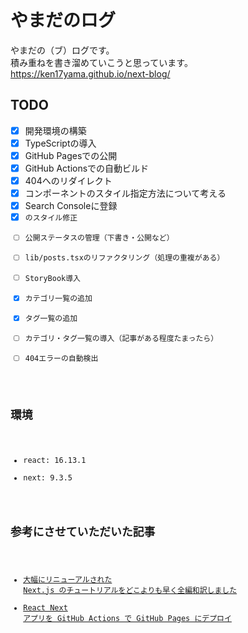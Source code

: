 # やまだのログ
やまだの（ブ）ログです。<br>
積み重ねを書き溜めていこうと思っています。<br>
https://ken17yama.github.io/next-blog/

## TODO
- [x] 開発環境の構築
- [x] TypeScriptの導入
- [x] GitHub Pagesでの公開
- [x] GitHub Actionsでの自動ビルド
- [x] 404へのリダイレクト
- [x] コンポーネントのスタイル指定方法について考える
- [x] Search Consoleに登録
- [x] <code>のスタイル修正
- [ ] 公開ステータスの管理（下書き・公開など）
- [ ] lib/posts.tsxのリファクタリング（処理の重複がある）
- [ ] StoryBook導入
- [x] カテゴリ一覧の追加
- [x] タグ一覧の追加
- [ ] カテゴリ・タグ一覧の導入（記事がある程度たまったら）
- [ ] 404エラーの自動検出

## 環境
- react: 16.13.1
- next: 9.3.5

## 参考にさせていただいた記事
- [大幅にリニューアルされた Next.js のチュートリアルをどこよりも早く全編和訳しました](https://qiita.com/thesugar/items/01896c1faa8241e6b1bc)
- [React Next アプリを GitHub Actions で GitHub Pages にデプロイ](https://qiita.com/peaceiris/items/9c569125b25fc090c515)
